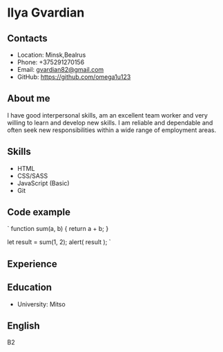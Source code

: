 # Ilya Gvardian

## Contacts

- Location: Minsk,Bealrus
- Phone: +375291270156
- Email: gvardian82@gmail.com
- GitHub: https://github.com/omega1u123

## About me

I have good interpersonal skills, am an excellent team worker and very willing to learn and develop new skills.
I am reliable and dependable and often seek new responsibilities within a wide range of employment areas.

## Skills

- HTML
- CSS/SASS
- JavaScript (Basic)
- Git

## Code example

`
function sum(a, b) {
return a + b;
}

let result = sum(1, 2);
alert( result );
`

## Experience

## Education

- University: Mitso

## English

B2

